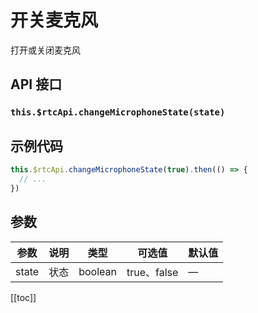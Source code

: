 # 开关麦克风

打开或关闭麦克风

## API 接口

### `this.$rtcApi.changeMicrophoneState(state)`

## 示例代码

```js
this.$rtcApi.changeMicrophoneState(true).then(() => {
  // ...
})
```

## 参数

| 参数  | 说明 | 类型    | 可选值      | 默认值 |
| ----- | ---- | ------- | ----------- | ------ |
| state | 状态 | boolean | true、false | —      |

[[toc]]
